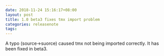 ```yaml
---
date: 2018-11-24 15:16:17+08:00
layout: post
title: 1.0 beta3 fixes tmx import problem 
categories: releasenote
tags: 
---
```


A typo (source->suorce) caused tmx not being imported correctly. It has been fixed in beta3.
